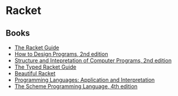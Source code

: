 # Racket

## Books

- [The Racket Guide](https://docs.racket-lang.org/guide/index.html)
- [How to Design Programs, 2nd edition](https://htdp.org/2018-01-06/Book/)
- [Structure and Intepretation of Computer Programs, 2nd edition](https://mitpress.mit.edu/sites/default/files/sicp/full-text/book/book-Z-H-4.html#%_toc_start)
- [The Typed Racket Guide](https://docs.racket-lang.org/ts-guide/index.html)
- [Beautiful Racket](https://beautifulracket.com/)
- [Programming Languages:
Application and Interpretation](https://cs.brown.edu/~sk/Publications/Books/ProgLangs/2007-04-26/)
- [The Scheme Programming Language, 4th edition](https://scheme.com/tspl4/)
